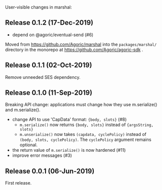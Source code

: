 User-visible changes in marshal:

## Release 0.1.2 (17-Dec-2019)

* depend on @agoric/eventual-send (#6)

Moved from https://github.com/Agoric/marshal into the `packages/marshal/`
directory in the monorepo at https://github.com/Agoric/agoric-sdk .


## Release 0.1.1 (02-Oct-2019)

Remove unneeded SES dependency.


## Release 0.1.0 (11-Sep-2019)

Breaking API change: applications must change how they use m.serialize()
and m.serialize().

* change API to use 'CapData' format: `{body, slots}` (#8)
  * `m.serialize()` now returns `{body, slots}` instead of `{argsString, slots}`
  * `m.unserialize()` now takes `(capdata, cyclePolicy)` instead of
    `(body, slots, cyclePolicy)`. The `cyclePolicy` argument remains optional.
* the return value of `m.serialize()` is now hardened (#11)
* improve error messages (#3)


## Release 0.0.1 (06-Jun-2019)

First release.
